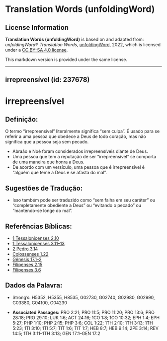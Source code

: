 # Translation Words (unfoldingWord)

## License Information

**Translation Words (unfoldingWord)** is based on and adapted from: _unfoldingWord® Translation Words_, [unfoldingWord](https://unfoldingword.org/utw), 2022, which is licensed under a [CC BY-SA 4.0 license](https://creativecommons.org/licenses/by-sa/4.0/legalcode.en).

This markdown version is provided under the same license.



--------------------------------

## irrepreensível (id: 237678)

irrepreensível
==============

Definição:
----------

O termo “irrepreensível” literalmente significa “sem culpa”. É usado para se referir a uma pessoa que obedece a Deus de todo coração, mas não significa que a pessoa seja sem pecado.

* Abraão e Noé foram considerados irrepreensíveis diante de Deus.
* Uma pessoa que tem a reputação de ser “irrepreensível” se comporta de uma maneira que honra a Deus.
* De acordo com um versículo, uma pessoa que é irrepreensível é “alguém que teme a Deus e se afasta do mal”.

Sugestões de Tradução:
----------------------

* Isso também pode ser traduzido como “sem falha em seu caráter” ou “completamente obediente a Deus” ou “evitando o pecado” ou “mantendo\-se longe do mal”.

Referências Bíblicas:
---------------------

* [1 Tessalonicenses 2\.10](https://ref.ly/1Thess2:10)
* [1 Tessalonicenses 3\.11–13](https://ref.ly/1Thess3:11-1Thess3:13)
* [2 Pedro 3\.14](https://ref.ly/2Pet3:14)
* [Colossenses 1\.22](https://ref.ly/Col1:22)
* [Gênesis 17\.1–2](https://ref.ly/Gen17:1-Gen17:2)
* [Filipenses 2\.15](https://ref.ly/Phil2:15)
* [Filipenses 3\.6](https://ref.ly/Phil3:6)

Dados da Palavra:
-----------------

* Strong’s: H5352, H5355, H8535, G02730, G02740, G02980, G02990, G03380, G04100, G04230

* **Associated Passages:** PRO 2:21; PRO 11:5; PRO 11:20; PRO 13:6; PRO 28:18; PRO 29:10; LUK 1:6; ACT 24:16; 1CO 1:8; 1CO 10:32; EPH 1:4; EPH 5:27; PHP 1:10; PHP 2:15; PHP 3:6; COL 1:22; 1TH 2:10; 1TH 3:13; 1TH 5:23; 1TI 3:10; 1TI 5:7; TIT 1:6; TIT 1:7; HEB 8:7; HEB 9:14; 2PE 3:14; REV 14:5; 1TH 3:11–1TH 3:13; GEN 17:1–GEN 17:2

